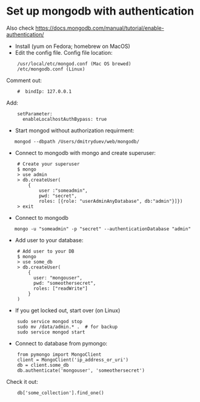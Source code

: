 # Set up mongodb with authentication

Also check https://docs.mongodb.com/manual/tutorial/enable-authentication/

- Install (yum on Fedora; homebrew on MacOS)
- Edit the config file. Config file location:
```
    /usr/local/etc/mongod.conf (Mac OS brewed)
    /etc/mongodb.conf (Linux)
```
Comment out:
```
    #  bindIp: 127.0.0.1
```
Add:
```
    setParameter:
      enableLocalhostAuthBypass: true
```
- Start mongod without authorization requirment:
```
   mongod --dbpath /Users/dmitryduev/web/mongodb/ 
```
- Connect to mongodb with mongo and create superuser:
```
    # Create your superuser
    $ mongo
    > use admin
    > db.createUser(
        {
            user :"someadmin",
            pwd: "secret", 
            roles: [{role: "userAdminAnyDatabase", db:"admin"}]})
    > exit 
```
- Connect to mongodb
```
   mongo -u "someadmin" -p "secret" --authenticationDatabase "admin" 
```
- Add user to your database:
```
    # Add user to your DB
    $ mongo
    > use some_db
    > db.createUser(
        {
          user: "mongouser",
          pwd: "someothersecret",
          roles: ["readWrite"]
        }
    )
```
- If you get locked out, start over (on Linux)
```
    sudo service mongod stop
    sudo mv /data/admin.* .  # for backup
    sudo service mongod start
```
- Connect to database from pymongo:
```
    from pymongo import MongoClient
    client = MongoClient('ip_address_or_uri')
    db = client.some_db
    db.authenticate('mongouser', 'someothersecret')
```
Check it out:
```
    db['some_collection'].find_one()
```